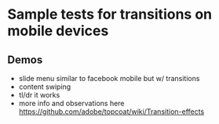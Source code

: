 # Sample tests for transitions on mobile devices

## Demos
* slide menu similar to facebook mobile but w/ transitions
* content swiping
* tl/dr it works 
* more info and observations here https://github.com/adobe/topcoat/wiki/Transition-effects
